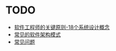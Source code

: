 # TODO

- [软件工程师的关键原则-18个系统设计概念](https://blog.csdn.net/weixin_37604985/article/details/134002497?spm=1001.2014.3001.5502)
- [常见的软件架构模式](https://zhuanlan.zhihu.com/p/354360734)
- [常见问题](https://juejin.cn/post/6844904125721772039?searchId=202312011053085DED58ADAE66AF558C2F)

